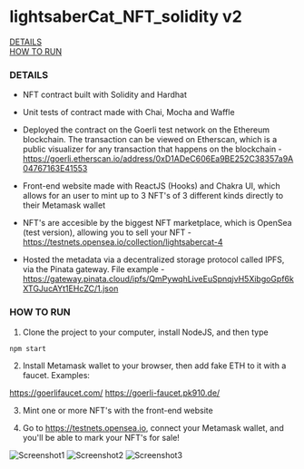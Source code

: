 # lightsaberCat_NFT_solidity v2

[DETAILS](#details)   
[HOW TO RUN](#how-to-run)   

### **DETAILS**

- NFT contract built with Solidity and Hardhat

- Unit tests of contract made with Chai, Mocha and Waffle

- Deployed the contract on the Goerli test network on the Ethereum blockchain. The transaction can be viewed on Etherscan, which is a public visualizer for any transaction that happens on the blockchain - https://goerli.etherscan.io/address/0xD1ADeC606Ea9BE252C38357a9A04767163E41553

- Front-end website made with ReactJS (Hooks) and Chakra UI, which allows for an user to mint up to 3 NFT's of 3 different kinds directly to their Metamask wallet

- NFT's are accesible by the biggest NFT marketplace, which is OpenSea (test version), allowing you to sell your NFT - https://testnets.opensea.io/collection/lightsabercat-4

- Hosted the metadata via a decentralized storage protocol called IPFS, via the Pinata gateway. File example - https://gateway.pinata.cloud/ipfs/QmPywqhLiveEuSpnqjvH5XibgoGpf6kXTGJucAYt1EHcZC/1.json

### **HOW TO RUN**

1. Clone the project to your computer, install NodeJS, and then type

```
npm start
```

2. Install Metamask wallet to your browser, then add fake ETH to it with a faucet. Examples:

https://goerlifaucet.com/
https://goerli-faucet.pk910.de/

3. Mint one or more NFT's with the front-end website

4. Go to https://testnets.opensea.io, connect your Metamask wallet, and you'll be able to mark your NFT's for sale!

![Screenshot1](screenshot1.png)
![Screenshot2](screenshot2.png)
![Screenshot3](screenshot3.png)